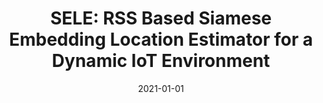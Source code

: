 ---
title: "SELE: RSS Based Siamese Embedding Location Estimator for a Dynamic IoT Environment"
layout: post
category: publications
date: 2021-01-01
collection: publications
permalink: /publication/2021-01-01-SELE-RSS-Based-Siamese-Embedding-Location-Estimator-for-a-Dynamic-IoT-Environment

work-type: Paper
ref-authors:  Ankur Pandey,  Ryan Sequeira,  Sudhir Kumar, 
ref-year: 2021
ref-title: "SELE: RSS Based Siamese Embedding Location Estimator for a Dynamic IoT Environment"
ref-journal: 'IEEE Internet of Things Journal'
ref-vol: 
ref-doi: 10.1109/JIOT.2021.3098356
---